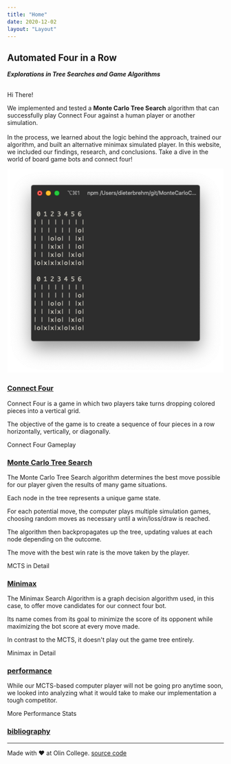 ```yaml
---
title: "Home"
date: 2020-12-02
layout: "Layout"
---
```


## Automated Four in a Row
***Explorations in Tree Searches and Game Algorithms***
<br>
<br>

Hi There!

<SidePhoto>
<p>We implemented and tested a <strong>Monte Carlo Tree Search</strong> algorithm that can successfully play Connect Four against a human player or another simulation. <br> <br>In the process,  we learned about the logic behind the approach, trained our algorithm, and built an alternative minimax simulated player. In this website, we included our findings, research, and conclusions. Take a dive in the world of board game bots and connect four!</p>

<img src="./run.png"/>

</SidePhoto>

### [Connect Four](connect-four/index.md)
Connect Four is a game in which two players take turns dropping colored pieces into a vertical grid.

The objective of the game is to create a sequence of four pieces in a row horizontally, vertically, or diagonally.

<HeroButton to="/connect-four">Connect Four Gameplay</HeroButton>

### [Monte Carlo Tree Search](mcts/index.md)
The Monte Carlo Tree Search algorithm determines the best move possible for our player given the results of many game situations.

Each node in the tree represents a unique game state.

For each potential move, the computer plays multiple simulation games, choosing random moves as necessary until a win/loss/draw is reached.

The algorithm then backpropagates up the tree, updating values at each node depending on the outcome.

The move with the best win rate is the move taken by the player.

<HeroButton to="/mcts">MCTS in Detail</HeroButton>

### [Minimax](minimax/index.md)
The Minimax Search Algorithm is a graph decision algorithm used, in this case, to offer move candidates for our connect four bot.

Its name comes from its goal to minimize the score of its opponent while maximizing the bot score at every move made.

In contrast to the MCTS, it doesn't play out the game tree entirely.

<HeroButton to="/minimax">Minimax in Detail</HeroButton>

### [performance](performance/index.md)
While our MCTS-based computer player will not be going pro anytime soon, we looked into analyzing what it would take to make our implementation a tough competitor.

<HeroButton to="/performance">More Performance Stats</HeroButton>

<!-- ### [discussion](discussion/index.md) -->

<!-- <HeroButton to="/discussion">Discussion in Depth</HeroButton> -->

### [bibliography](bibliography/index.md)

---
Made with ❤️ at Olin College. [source code](https://github.com/sdaitzman/MonteCarloConnoctFour)
